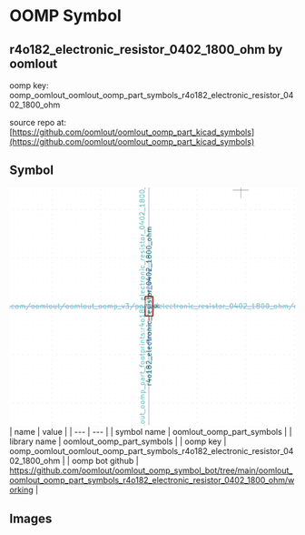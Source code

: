 # OOMP Symbol  
## r4o182_electronic_resistor_0402_1800_ohm  by oomlout  
  
oomp key: oomp_oomlout_oomlout_oomp_part_symbols_r4o182_electronic_resistor_0402_1800_ohm  
  
source repo at: [https://github.com/oomlout/oomlout_oomp_part_kicad_symbols](https://github.com/oomlout/oomlout_oomp_part_kicad_symbols)  
## Symbol  
  
[![working.png](working_600.png)](working.png)  
| name | value | 
| --- | --- | 
| symbol name | oomlout_oomp_part_symbols | 
| library name | oomlout_oomp_part_symbols | 
| oomp key | oomp_oomlout_oomlout_oomp_part_symbols_r4o182_electronic_resistor_0402_1800_ohm | 
| oomp bot github | https://github.com/oomlout/oomlout_oomp_symbol_bot/tree/main/oomlout_oomlout_oomp_part_symbols_r4o182_electronic_resistor_0402_1800_ohm/working | 
## Images  
